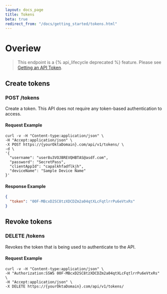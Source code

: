 ```yaml
---
layout: docs_page
title: Tokens
beta: true
redirect_from: "/docs/getting_started/tokens.html"
---
```


# Overiew

> This endpoint is a {% api_lifecycle deprecated %} feature. Please see [Getting an API Token](/docs/getting_started/getting_a_token.html).

## Create tokens

### POST /tokens

Create a token.  This API does not require any token-based authentication to access.

#### Request Example

~~~ shell
curl -v -H "Content-type:application/json" \
-H "Accept:application/json" \
-X POST https://{yourOktaDomain}.com/api/v1/tokens/ \
-d \
'{
  "username": "user8u3VOJBREVQHBTAS@asdf.com",
  "password": "SecretPass",
  "clientAppId": "capalkhfadflkjh",
  "deviceName": "Sample Device Name"
}'
~~~


#### Response Example

~~~ json
{
  "token": "00F-MBcxD2SC8tzXDCDZm2a04qtXLcFqtlrrPu6eVtxRs"
}
~~~


## Revoke tokens

### DELETE /tokens

Revokes the token that is being used to authenticate to the API.

#### Request Example

~~~ shell
curl -v -H "Content-type:application/json" \
-H "Authorization:SSWS 00F-MBcxD2SC8tzXDCDZm2a04qtXLcFqtlrrPu6eVtxRs" \
-H "Accept:application/json" \
-X DELETE https://{yourOktaDomain}.com/api/v1/tokens/
~~~

